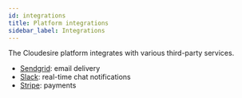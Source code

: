 ```yaml
---
id: integrations
title: Platform integrations
sidebar_label: Integrations
---
```


The Cloudesire platform integrates with various third-party services.

* [Sendgrid](https://sendgrid.com/): email delivery
* [Slack](https://slack.com/): real-time chat notifications
* [Stripe](https://stripe.com/): payments
